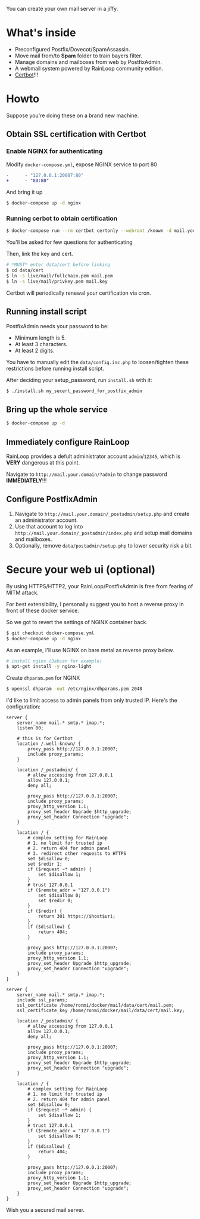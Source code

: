 You can create your own mail server in a jiffy.

# What's inside

* Preconfigured Postfix/Dovecot/SpamAssassin.
* Move mail from/to **Spam** folder to train bayers filter.
* Manage domains and mailboxes from web by PostfixAdmin.
* A webmail system powered by RainLoop community edition.
* [Certbot](https://letsencrypt.org)!!!

# Howto

Suppose you're doing these on a brand new machine.

## Obtain SSL certification with Certbot

### Enable NGINX for authenticating

Modify `docker-compose.yml`, expose NGINX service to port 80

```diff
-      - "127.0.0.1:20007:80"
+      - "80:80"
```

And bring it up

```sh
$ docker-compose up -d nginx
```

### Running cerbot to obtain certification

```sh
$ docker-compose run --rm certbot certonly --webroot /known -d mail.your.domain -d another.host -d another.domain --cert-name mail
```

You'll be asked for few questions for authenticating

Then, link the key and cert.

```sh
# *MUST* enter data/cert before linking
$ cd data/cert
$ ln -s live/mail/fullchain.pem mail.pem
$ ln -s live/mail/privkey.pem mail.key
```

Certbot will periodically renewal your certification via cron.

## Running install script

PostfixAdmin needs your password to be:

* Minimum length is 5.
* At least 3 characters.
* At least 2 digits.

You have to manually edit the `data/config.inc.php` to loosen/tighten these restrictions before running install script.

After deciding your setup_password, run `install.sh` with it:

```sh
$ ./install.sh my_secert_password_for_postfix_admin
```

## Bring up the whole service

```sh
$ docker-compose up -d
```

## Immediately configure RainLoop

RainLoop provides a defult administrator account `admin`/`12345`, which is **VERY** dangerous at this point.

Navigate to `http://mail.your.domain/?admin` to change password **IMMEDIATELY**!!!

## Configure PostfixAdmin

1. Navigate to `http://mail.your.domain/_postadmin/setup.php` and create an administrator account.
2. Use that account to log into `http://mail.your.domain/_postadmin/index.php` and setup mail domains and mailboxes.
3. Optionally, remove `data/postadmin/setup.php` to lower security risk a bit.

# Secure your web ui (optional)

By using HTTPS/HTTP2, your RainLoop/PostfixAdmin is free from fearing of MITM attack.

For best extensibility, I personally suggest you to host a reverse proxy in front of these docker service.

So we got to revert the settings of NGINX container back.

```sh
$ git checkout docker-compose.yml
$ docker-compose up -d nginx
```

As an example, I'll use NGINX on bare metal as reverse proxy below.

```sh
# install nginx (Debian for example)
$ apt-get install -y nginx-light
```

Create `dhparam.pem` for NGINX

```sh
$ openssl dhparam -out /etc/nginx/dhparams.pem 2048
```

I'd like to limit access to admin panels from only trusted IP. Here's the configuration:

```nginx
server {
    server_name mail.* smtp.* imap.*;
    listen 80;

	# this is for Certbot
    location /.well-known/ {
        proxy_pass http://127.0.0.1:20007;
        include proxy_params;
    }

    location /_postadmin/ {
        # allow accessing from 127.0.0.1
        allow 127.0.0.1;
        deny all;

        proxy_pass http://127.0.0.1:20007;
        include proxy_params;
        proxy_http_version 1.1;
        proxy_set_header Upgrade $http_upgrade;
        proxy_set_header Connection "upgrade";
    }

    location / {
        # complex setting for RainLoop
        # 1. no limit for trusted ip
        # 2. return 404 for admin panel
        # 3. redirect other requests to HTTPS
        set $disallow 0;
        set $redir 1;
        if ($request ~* admin) {
            set $disallow 1;
        }
        # trust 127.0.0.1
        if ($remote_addr = "127.0.0.1")
            set $disallow 0;
            set $redir 0;
        }
        if ($redir) {
            return 301 https://$host$uri;
        }
        if ($disallow) {
            return 404;
        }

        proxy_pass http://127.0.0.1:20007;
        include proxy_params;
        proxy_http_version 1.1;
        proxy_set_header Upgrade $http_upgrade;
        proxy_set_header Connection "upgrade";
    }
}

server {
    server_name mail.* smtp.* imap.*;
    include ssl_params;
    ssl_certificate /home/ronmi/docker/mail/data/cert/mail.pem;
    ssl_certificate_key /home/ronmi/docker/mail/data/cert/mail.key;

    location /_postadmin/ {
        # allow accessing from 127.0.0.1
        allow 127.0.0.1;
        deny all;

        proxy_pass http://127.0.0.1:20007;
        include proxy_params;
        proxy_http_version 1.1;
        proxy_set_header Upgrade $http_upgrade;
        proxy_set_header Connection "upgrade";
    }
    
    location / {
        # complex setting for RainLoop
        # 1. no limit for trusted ip
        # 2. return 404 for admin panel
        set $disallow 0;
        if ($request ~* admin) {
            set $disallow 1;
        }
        # trust 127.0.0.1
        if ($remote_addr = "127.0.0.1")
            set $disallow 0;
        }
        if ($disallow) {
            return 404;
        }

        proxy_pass http://127.0.0.1:20007;
        include proxy_params;
        proxy_http_version 1.1;
        proxy_set_header Upgrade $http_upgrade;
        proxy_set_header Connection "upgrade";
    }
}
```

Wish you a secured mail server.
